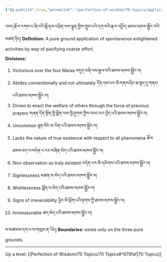 ```yaml
---
{"dg-publish":true,"permalink":"/perfection-of-wisdom/70-topics/application-of-skilful-means/"}
---
```


འབད་རྩོལ་རགས་པ་ཞི་བའི་སྒོ་ནས་འཕྲིན་ལས་ལྷུན་གྱིས་གྲུབ་པའི་དག་སའི་རྣལ་འབྱོར། ཐབས་མཁས་སྦྱོར་བའི་མཚན་ཉིད།
**Definition:** A pure ground application of spontaneous enlightened activities by way of pacifying coarse effort.

**Divisions:**
1. Victorious over the four Maras བདུད་བཞི་ལས་རྒྱལ་བའི་ཐབས་མཁས་སྦྱོར་བ།
2. Abides conventionally and not ultimately དོན་དམ་པར་མི་གནས་ཤིང་ཐ་སྙད་དུ་གནས་པའི་ཐབས་མཁས་སྦྱོར་བ།
3. Driven to enact the welfare of others through the force of previous prayers
   གཞན་དོན་སྔོན་གྱི་སྨོན་ལམ་གྱི་ཤུགས་ཀྱིས་འཕང་བར་བྱེད་པའི་ཐབས་མཁས་སྦྱོར་བ།
4. Uncommon ཐུན་མོང་མ་ཡིན་པའི་ཐབས་མཁས་སྦྱོར་བ།
5. Lacks the nature of true existence with respect to all phenomena
   ཆོས་ཐམས་ཅད་ལ་བདེན་པ་རང་བཞིན་མེད་པའི་ཐབས་མཁས་སྦྱོར་བ།
6. Non-observation as truly existent བདེན་པར་མི་དམིགས་པའི་ཐབས་མཁས་སྦྱོར་བ།
7. Signlessness མཚན་མ་མེད་པའི་ཐབས་མཁས་སྦྱོར་བ།
8. Wishlessness སྨོན་པ་མེད་པའི་ཐབས་མཁས་སྦྱོར་བ།
9. Signs of irreversibility ཕྱིར་མི་ལྡོག་པའི་རྟགས་ཀྱི་ཐབས་མཁས་སྦྱོར་བ།
10. Immeasurable ཚད་མེད་པའི་ཐབས་མཁས་སྦྱོར་བ།

ས་མཚམས་དག་པ་ས་གསུམ་ན་ཡོད།
**Boundaries:** exists only on the three pure grounds.

---
Up a level: [[Perfection of Wisdom/70 Topics/70 Topics#^679faf\|70 Topics]]